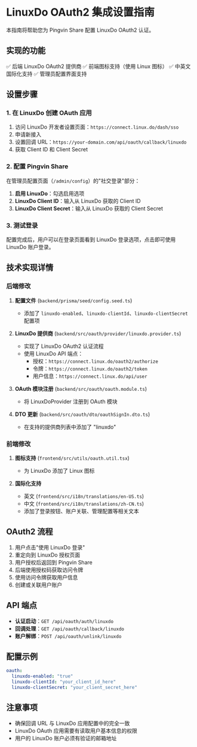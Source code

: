# LinuxDo OAuth2 集成设置指南

本指南将帮助您为 Pingvin Share 配置 LinuxDo OAuth2 认证。

## 实现的功能

✅ 后端 LinuxDo OAuth2 提供商
✅ 前端图标支持（使用 Linux 图标）
✅ 中英文国际化支持
✅ 管理员配置界面支持

## 设置步骤

### 1. 在 LinuxDo 创建 OAuth 应用

1. 访问 LinuxDo 开发者设置页面：`https://connect.linux.do/dash/sso`
2. 申请新接入
3. 设置回调 URL：`https://your-domain.com/api/oauth/callback/linuxdo`
4. 获取 Client ID 和 Client Secret

### 2. 配置 Pingvin Share

在管理员配置页面（`/admin/config`）的"社交登录"部分：

1. **启用 LinuxDo**：勾选启用选项
2. **LinuxDo Client ID**：输入从 LinuxDo 获取的 Client ID
3. **LinuxDo Client Secret**：输入从 LinuxDo 获取的 Client Secret

### 3. 测试登录

配置完成后，用户可以在登录页面看到 LinuxDo 登录选项，点击即可使用 LinuxDo 账户登录。

## 技术实现详情

### 后端修改

1. **配置文件** (`backend/prisma/seed/config.seed.ts`)
   - 添加了 `linuxdo-enabled`、`linuxdo-clientId`、`linuxdo-clientSecret` 配置项

2. **LinuxDo 提供商** (`backend/src/oauth/provider/linuxdo.provider.ts`)
   - 实现了 LinuxDo OAuth2 认证流程
   - 使用 LinuxDo API 端点：
     - 授权：`https://connect.linux.do/oauth2/authorize`
     - 令牌：`https://connect.linux.do/oauth2/token`
     - 用户信息：`https://connect.linux.do/api/user`

3. **OAuth 模块注册** (`backend/src/oauth/oauth.module.ts`)
   - 将 LinuxDoProvider 注册到 OAuth 模块

4. **DTO 更新** (`backend/src/oauth/dto/oauthSignIn.dto.ts`)
   - 在支持的提供商列表中添加了 "linuxdo"

### 前端修改

1. **图标支持** (`frontend/src/utils/oauth.util.tsx`)
   - 为 LinuxDo 添加了 Linux 图标

2. **国际化支持**
   - 英文 (`frontend/src/i18n/translations/en-US.ts`)
   - 中文 (`frontend/src/i18n/translations/zh-CN.ts`)
   - 添加了登录按钮、账户关联、管理配置等相关文本

## OAuth2 流程

1. 用户点击"使用 LinuxDo 登录"
2. 重定向到 LinuxDo 授权页面
3. 用户授权后返回到 Pingvin Share
4. 后端使用授权码获取访问令牌
5. 使用访问令牌获取用户信息
6. 创建或关联用户账户

## API 端点

- **认证启动**：`GET /api/oauth/auth/linuxdo`
- **回调处理**：`GET /api/oauth/callback/linuxdo`
- **账户解绑**：`POST /api/oauth/unlink/linuxdo`

## 配置示例

```yaml
oauth:
  linuxdo-enabled: "true"
  linuxdo-clientId: "your_client_id_here"
  linuxdo-clientSecret: "your_client_secret_here"
```

## 注意事项

- 确保回调 URL 与 LinuxDo 应用配置中的完全一致
- LinuxDo OAuth 应用需要有读取用户基本信息的权限
- 用户的 LinuxDo 账户必须有验证的邮箱地址 
